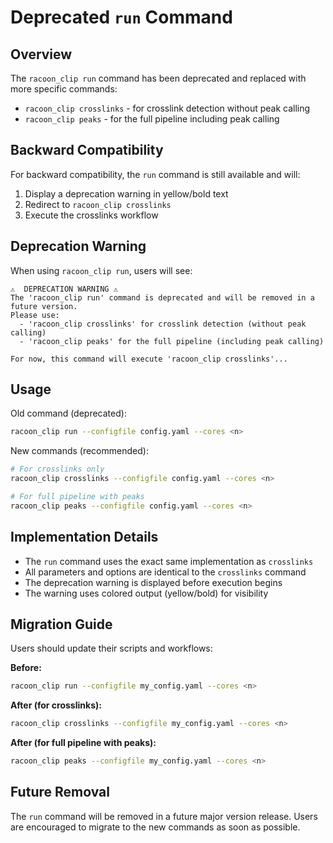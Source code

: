 # Deprecated `run` Command

## Overview

The `racoon_clip run` command has been deprecated and replaced with more specific commands:
- `racoon_clip crosslinks` - for crosslink detection without peak calling
- `racoon_clip peaks` - for the full pipeline including peak calling

## Backward Compatibility

For backward compatibility, the `run` command is still available and will:
1. Display a deprecation warning in yellow/bold text
2. Redirect to `racoon_clip crosslinks` 
3. Execute the crosslinks workflow

## Deprecation Warning

When using `racoon_clip run`, users will see:

```
⚠️  DEPRECATION WARNING ⚠️
The 'racoon_clip run' command is deprecated and will be removed in a future version.
Please use:
  - 'racoon_clip crosslinks' for crosslink detection (without peak calling)
  - 'racoon_clip peaks' for the full pipeline (including peak calling)

For now, this command will execute 'racoon_clip crosslinks'...
```

## Usage

Old command (deprecated):
```bash
racoon_clip run --configfile config.yaml --cores <n>
```

New commands (recommended):
```bash
# For crosslinks only
racoon_clip crosslinks --configfile config.yaml --cores <n>

# For full pipeline with peaks
racoon_clip peaks --configfile config.yaml --cores <n>
```

## Implementation Details

- The `run` command uses the exact same implementation as `crosslinks`
- All parameters and options are identical to the `crosslinks` command
- The deprecation warning is displayed before execution begins
- The warning uses colored output (yellow/bold) for visibility

## Migration Guide

Users should update their scripts and workflows:

**Before:**
```bash
racoon_clip run --configfile my_config.yaml --cores <n>
```

**After (for crosslinks):**
```bash
racoon_clip crosslinks --configfile my_config.yaml --cores <n>
```

**After (for full pipeline with peaks):**
```bash
racoon_clip peaks --configfile my_config.yaml --cores <n>
```

## Future Removal

The `run` command will be removed in a future major version release. Users are encouraged to migrate to the new commands as soon as possible.
